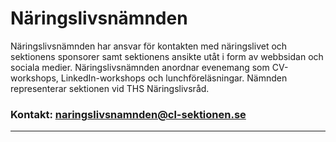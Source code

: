 # Näringslivsnämnden
Näringslivsnämnden har ansvar för kontakten med näringslivet och sektionens sponsorer samt sektionens ansikte utåt i form av webbsidan och sociala medier. Näringslivsnämnden anordnar evenemang som CV-workshops, LinkedIn-workshops och lunchföreläsningar. Nämnden representerar sektionen vid THS Näringslivsråd. 

### Kontakt: naringslivsnamnden@cl-sektionen.se

---